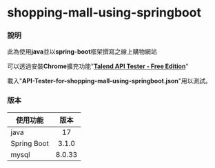 # shopping-mall-using-springboot


### 說明
此為使用**java**並以**spring-boot**框架撰寫之線上購物網站

可以透過安裝**Chrome**擴充功能"**[Talend API Tester - Free Edition](https://chrome.google.com/webstore/detail/talend-api-tester-free-ed/aejoelaoggembcahagimdiliamlcdmfm)**"



載入"**API-Tester-for-shopping-mall-using-springboot.json**"用以測試。


### 版本
| 使用功能 |   版本   |
|------|:------:|
| java   |   17   |
| Spring Boot  | 3.1.0 |
| mysql   |   8.0.33   |